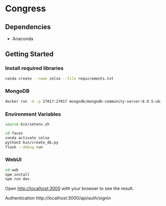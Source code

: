 # Congress

## Dependencies

- Anaconda

## Getting Started

### Install required libraries

```bash
conda create --name celso --file requirements.txt
```

### MongoDB

```bash
docker run -d -p 27017:27017 mongodb/mongodb-community-server:6.0.5-ubi8
```

### Environment Variables

```bash
source bin/setenv.sh
```

```bash
cd faces
conda activate celso
python3 bin/create_db.py
flask --debug run
```

### WebUI

```bash
cd web
npm install
npm run dev
```

Open [http://localhost:3000](http://localhost:3000) with your browser to see the result.

Authentication http://localhost:3000/api/auth/signin
